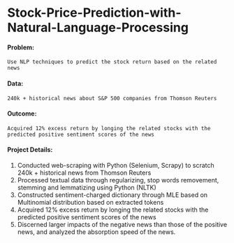 # Stock-Price-Prediction-with-Natural-Language-Processing

#### Problem: 
    Use NLP techniques to predict the stock return based on the related news
    
#### Data:
    240k + historical news about S&P 500 companies from Thomson Reuters
    
#### Outcome:
    Acquired 12% excess return by longing the related stocks with the predicted positive sentiment scores of the news
    
#### Project Details:
1. Conducted web-scraping with Python (Selenium, Scrapy) to scratch 240k + historical news from Thomson Reuters
2. Processed textual data through regularizing, stop words removement, stemming and lemmatizing using Python (NLTK)
3. Constructed sentiment-charged dictionary through MLE based on Multinomial distribution based on extracted tokens
4. Acquired 12% excess return by longing the related stocks with the predicted positive sentiment scores of the news
5. Discerned larger impacts of the negative news than those of the positive news, and analyzed the absorption speed of the news.


